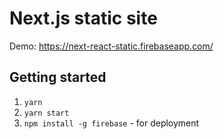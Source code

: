 # Next.js static site

Demo: https://next-react-static.firebaseapp.com/

## Getting started

1. `yarn`
1. `yarn start`
1. `npm install -g firebase` - for deployment